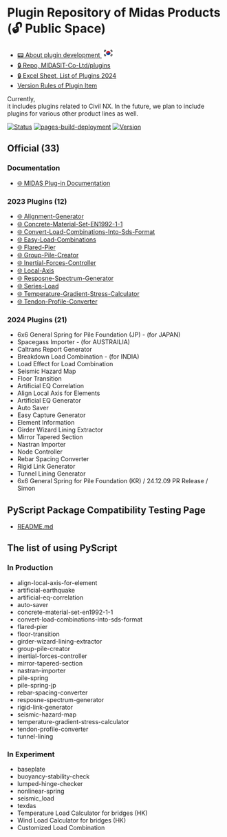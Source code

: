# Plugin Repository of Midas Products (🔓 Public Space)

- [📟 About plugin development ![SOUTH KOREA](/assets/flag-kr.svg)](/README.plugin-kr.md)
- [🔒 Repo, MIDASIT-Co-Ltd/plugins](https://bitbucket.org/mit_dev/rpm-plugins/)
- [🔒 Excel Sheet, List of Plugins 2024](https://midasinfra-my.sharepoint.com/:x:/g/personal/kh1012_midasit_com/Ed9FhcqA7AFBnLYfn7LX1k0B_Gm43YXmQEQZrP5nsEvIZA?e=PbccWH)
- [Version Rules of Plugin Item](https://midasitdev.atlassian.net/l/cp/Tm6dAmBA)

Currently,  
it includes plugins related to Civil NX. In the future, we plan to include plugins for various other product lines as well.

[![Status](https://img.shields.io/badge/status-active-brightgreen)](https://github.com/midasit-dev/plugins)
[![pages-build-deployment](https://github.com/midasit-dev/plugintest/actions/workflows/pages/pages-build-deployment/badge.svg?branch=main)](https://github.com/midasit-dev/plugintest/actions/workflows/pages/pages-build-deployment)
[![Version](https://img.shields.io/badge/version-1.0.0-blue)](https://github.com/midasit-dev/plugins)

## Official (33)

### Documentation

- [🌐 MIDAS Plug-in Documentation](https://support.midasuser.com/hc/en-us/articles/35639730101529-Plug-in-Online-Manual)

### 2023 Plugins (12)

- [🌐 Alignment-Generator](https://midasit-dev.github.io/plugins/alignment-generator)
- [🌐 Concrete-Material-Set-EN1992-1-1](https://midasit-dev.github.io/plugins/concrete-material-set-en1992-1-1)
- [🌐 Convert-Load-Combinations-Into-Sds-Format](https://midasit-dev.github.io/plugins/convert-load-combinations-into-sds-format)
- [🌐 Easy-Load-Combinations](https://midasit-dev.github.io/plugins/easy-load-combinations)
- [🌐 Flared-Pier](https://midasit-dev.github.io/plugins/flared-pier)
- [🌐 Group-Pile-Creator](https://midasit-dev.github.io/plugins/group-pile-creator)
- [🌐 Inertial-Forces-Controller](https://midasit-dev.github.io/plugins/inertial-forces-controller)
- [🌐 Local-Axis](https://midasit-dev.github.io/plugins/local-axis)
- [🌐 Resposne-Spectrum-Generator](https://midasit-dev.github.io/plugins/resposne-spectrum-generator)
- [🌐 Series-Load](https://midasit-dev.github.io/plugins/series-load)
- [🌐 Temperature-Gradient-Stress-Calculator](https://midasit-dev.github.io/plugins/temperature-gradient-stress-calculator)
- [🌐 Tendon-Profile-Converter](https://midasit-dev.github.io/plugins/tendon-profile-converter)

### 2024 Plugins (21)

- 6x6 General Spring for Pile Foundation (JP) - (for JAPAN)
- Spacegass Importer - (for AUSTRAILIA)
- Caltrans Report Generator
- Breakdown Load Combination - (for INDIA)
- Load Effect for Load Combination
- Seismic Hazard Map
- Floor Transition
- Artificial EQ Correlation
- Align Local Axis for Elements
- Artificial EQ Generator
- Auto Saver
- Easy Capture Generator
- Element Information
- Girder Wizard Lining Extractor
- Mirror Tapered Section
- Nastran Importer
- Node Controller
- Rebar Spacing Converter
- Rigid Link Generator
- Tunnel Lining Generator
- 6x6 General Spring for Pile Foundation (KR) / 24.12.09 PR Release / Simon

## PyScript Package Compatibility Testing Page

- [README.md](https://github.com/midasit-dev/plugins/tree/main/test/pyscript-available-packages-check)

## The list of using PyScript

### In Production
- align-local-axis-for-element
- artificial-earthquake
- artificial-eq-correlation
- auto-saver
- concrete-material-set-en1992-1-1
- convert-load-combinations-into-sds-format
- flared-pier
- floor-transition
- girder-wizard-lining-extractor
- group-pile-creator
- inertial-forces-controller
- mirror-tapered-section
- nastran-importer
- pile-spring
- pile-spring-jp
- rebar-spacing-converter
- resposne-spectrum-generator
- rigid-link-generator
- seismic-hazard-map
- temperature-gradient-stress-calculator
- tendon-profile-converter
- tunnel-lining

### In Experiment
- baseplate
- buoyancy-stability-check
- lumped-hinge-checker
- nonlinear-spring
- seismic_load
- texdas
- Temperature Load Calculator for bridges (HK) 
- Wind Load Calculator for bridges (HK) 
- Customized Load Combination

